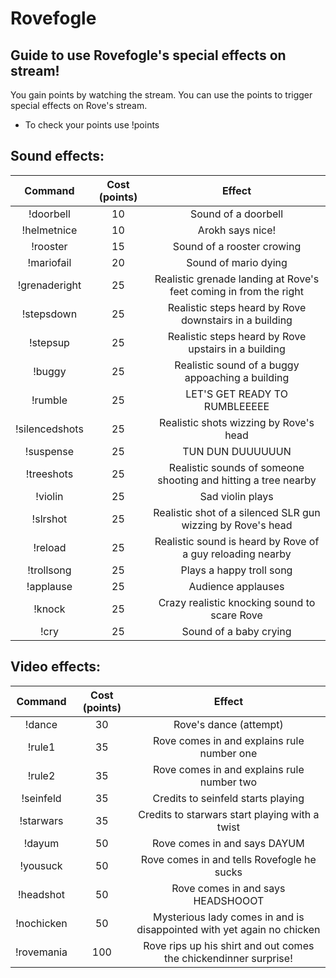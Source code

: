 # Rovefogle

## Guide to use Rovefogle's special effects on stream!

You gain points by watching the stream. 
You can use the points to trigger special effects on Rove's stream.

* To check your points use !points

## Sound effects:

| Command | Cost (points) | Effect |
|:-----:|:-----:|:-----:|
|!doorbell| 10 | Sound of a doorbell |
|!helmetnice| 10 | Arokh says nice! |
|!rooster| 15 | Sound of a rooster crowing |
|!mariofail| 20 | Sound of mario dying |
|!grenaderight| 25 | Realistic grenade landing at Rove's feet coming in from the right |
|!stepsdown| 25 | Realistic steps heard by Rove downstairs in a building |
|!stepsup| 25 | Realistic steps heard by Rove upstairs in a building |
|!buggy| 25 | Realistic sound of a buggy appoaching a building |
|!rumble| 25 | LET'S GET READY TO RUMBLEEEEE |
|!silencedshots| 25 | Realistic shots wizzing by Rove's head |
|!suspense| 25 | TUN DUN DUUUUUUN |
|!treeshots| 25 | Realistic sounds of someone shooting and hitting a tree nearby |
|!violin| 25 | Sad violin plays |
|!slrshot| 25 | Realistic shot of a silenced SLR gun wizzing by Rove's head |
|!reload| 25 | Realistic sound is heard by Rove of a guy reloading nearby |
|!trollsong| 25 | Plays a happy troll song |
|!applause| 25 | Audience applauses |
|!knock| 25 | Crazy realistic knocking sound to scare Rove |
|!cry| 25 | Sound of a baby crying |

## Video effects:

| Command | Cost (points) | Effect |
|:-----:|:-----:|:-----:|
|!dance| 30 | Rove's dance (attempt) |
|!rule1| 35 | Rove comes in and explains rule number one |
|!rule2| 35 | Rove comes in and explains rule number two |
|!seinfeld| 35 | Credits to seinfeld starts playing |
|!starwars| 35 | Credits to starwars start playing with a twist |
|!dayum| 50 | Rove comes in and says DAYUM |
|!yousuck| 50 | Rove comes in and tells Rovefogle he sucks |
|!headshot| 50 | Rove comes in and says HEADSHOOOT |
|!nochicken| 50 | Mysterious lady comes in and is disappointed with yet again no chicken |
|!rovemania| 100 | Rove rips up his shirt and out comes the chickendinner surprise! |


